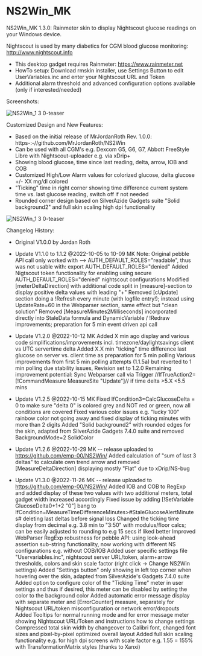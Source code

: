 # NS2Win_MK
 
 NS2Win_MK 1.3.0: Rainmeter skin to display Nightscout glucose readings on your Windows device.

Nightscout is used by many diabetics for CGM blood glucose monitoring: http://www.nightscout.info

- This desktop gadget requires Rainmeter: https://www.rainmeter.net
- HowTo setup: Download rmskin installer, use Settings Button to edit UserVariables.inc and enter your Nightscout URL and Token
- Additional alarm threshold and advanced configuration options available (only if interested/needed)

Screenshots:

![NS2Win_1 3 0-teaser](https://user-images.githubusercontent.com/60714349/204150482-2bc529da-d52c-4920-a354-eb144d1cb0ac.png)

Customized Design and New Features:

- Based on the initial release of MrJordanRoth Rev. 1.0.0: https-:-//github.com/MrJordanRoth/NS2Win
- Can be used with all CGM's e.g. Dexcom G5, G6, G7, Abbott FreeStyle Libre with Nightscout-uploader e.g. via xDrip+
- Showing blood glucose, time since last reading, delta, arrow, IOB and COB
- Customized High/Low Alarm values for colorized glucose, delta glucose +/- XX mg/dl colored
- "Ticking" time in right corner showing time difference current system time vs. last glucose reading, switch off if not needed
- Rounded corner design based on SilverAzide Gadgets suite "Solid background2" and full skin scaling high dpi functionality
 
 ![NS2Win_1 3 0-teaser](https://user-images.githubusercontent.com/60714349/204150346-db58d3aa-4ac9-4086-881a-a24cfc30e266.png)

Changelog History:

- Original V1.0.0 by Jordan Roth

- Update V1.1.0 to 1.1.2 @2022-10-05 to 10-09 MK
 Note: Original pebble API call only worked with --> AUTH_DEFAULT_ROLES="readable", thus was not usable with: export AUTH_DEFAULT_ROLES="denied"
 Added Nigtscout token functionality for enabling using secure AUTH_DEFAULT_ROLES="denied" nightscout configurations
 Modified [meterDeltaDirection] with additional code split in [measure]-section to display positive delta values with leading "+"
 Removed [cUpdate] section doing a !Refresh every minute (with logfile entry!); instead using UpdateRate=60 in the Webparser section, same effect but "clean solution"
 Removed [MeasureMinutes2Milliseconds] incorporated directly into StaleData formula and DynamicVariable / !Redraw improvements; preparation for 5 min event driven api call

- Update V1.2.0 @2022-10-12 MK
 Added X min ago display and various code simplifications/improvements incl. timezone/daylightsavings client vs UTC servertime delta
 Added X.X min "ticking" time difference last glucose on server vs. client time as preparation for 5 min polling
 Various improvements from first 5 min polling attempts (1.1.5a) but reverted to 1 min polling due stability issues, Revision set to 1.2.0
 Remaining improvement potential: Sync Webparser call via Trigger //IfTrueAction2=[!CommandMeasure MeasureSite "Update"]// if time delta >5.X <5.5 mins

- Update V1.2.5 @2022-10-15 MK
 Fixed IfCondition3=CalcGlucoseDelta = 0 to make sure "delta 0" is colored grey and NOT red or green, now all conditions are covered
 Fixed various color issues e.g. "lucky 100" rainbow color not going away and fixed display of ticking minutes with more than 2 digits
 Added "Solid background2" with rounded edges for the skin, adapted from SilverAzide Gadgets 7.4.0 suite and removed BackgroundMode=2 SolidColor

- Update V1.2.6 @2022-10-29 MK -- release uploaded to https://github.com/emp-00/NS2Win/
 Added calculation of "sum of last 3 deltas" to calculate own trend arrow and removed [MeasureDeltaDirection] displaying mostly "Flat" due to xDrip/NS-bug

- Update V1.3.0 @2022-11-26 MK -- release uploaded to https://github.com/emp-00/NS2Win/
 Added IOB and COB to RegExp and added display of these two values with two additional meters, total gadget width increased accordingly
 Fixed issue by adding [!SetVariable GlucoseDelta0+1+2 "0"] bang to IfCondition=MeasureTimeDifferenceMinutes>#StaleGlucoseAlertMinutes# deleting last deltas before signal loss
 Changed the ticking time display from decimal e.g. 3.8 min to "3:50" with modulus/floor calcs; can be easily adjusted to rounding to e.g 15 secs if liked better
 Improved WebParser RegExp robustness for pebble API: using look-ahead assertion sub-string functionality, now working with different NS configurations e.g. without COB/IOB
 Added user specific settings file "Uservariables.inc", nightscout server URL/token, alarm+arrow thresholds, colors and skin scale factor (right click -> Change NS2Win settings)
 Added "Settings button" only showing in left top corner when hovering over the skin, adapted from SilverAzide's Gadgets 7.4.0 suite
 Added option to configure color of the "Ticking Time" meter in user settings and thus if desired, this meter can be disabled by setting the color to the background color
 Added automatic error message display with separate meter and [ErrorCounter] measure, separately for Nightscout URL/token misconfiguration or network error/dropouts
 Added Tooltips for normal running mode and for error message meter showing Nightscout URL/Token and instructions how to change settings
 Compressed total skin width by changeover to Calibri font, changed font sizes and pixel-by-pixel optimized overall layout
 Added full skin scaling functionality e.g. for high dpi screens with scale factor e.g. 1.55 = 155% with TransformationMatrix styles (thanks to Xanxi)
